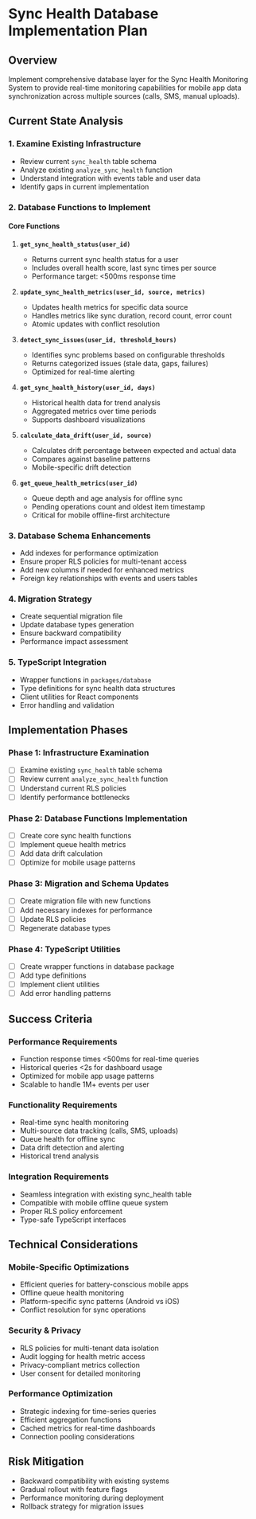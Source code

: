 # Sync Health Database Implementation Plan

## Overview
Implement comprehensive database layer for the Sync Health Monitoring System to provide real-time monitoring capabilities for mobile app data synchronization across multiple sources (calls, SMS, manual uploads).

## Current State Analysis

### 1. Examine Existing Infrastructure
- Review current `sync_health` table schema
- Analyze existing `analyze_sync_health` function
- Understand integration with events table and user data
- Identify gaps in current implementation

### 2. Database Functions to Implement

#### Core Functions
1. **`get_sync_health_status(user_id)`**
   - Returns current sync health status for a user
   - Includes overall health score, last sync times per source
   - Performance target: <500ms response time

2. **`update_sync_health_metrics(user_id, source, metrics)`**
   - Updates health metrics for specific data source
   - Handles metrics like sync duration, record count, error count
   - Atomic updates with conflict resolution

3. **`detect_sync_issues(user_id, threshold_hours)`**
   - Identifies sync problems based on configurable thresholds
   - Returns categorized issues (stale data, gaps, failures)
   - Optimized for real-time alerting

4. **`get_sync_health_history(user_id, days)`**
   - Historical health data for trend analysis
   - Aggregated metrics over time periods
   - Supports dashboard visualizations

5. **`calculate_data_drift(user_id, source)`**
   - Calculates drift percentage between expected and actual data
   - Compares against baseline patterns
   - Mobile-specific drift detection

6. **`get_queue_health_metrics(user_id)`**
   - Queue depth and age analysis for offline sync
   - Pending operations count and oldest item timestamp
   - Critical for mobile offline-first architecture

### 3. Database Schema Enhancements
- Add indexes for performance optimization
- Ensure proper RLS policies for multi-tenant access
- Add new columns if needed for enhanced metrics
- Foreign key relationships with events and users tables

### 4. Migration Strategy
- Create sequential migration file
- Update database types generation
- Ensure backward compatibility
- Performance impact assessment

### 5. TypeScript Integration
- Wrapper functions in `packages/database`
- Type definitions for sync health data structures
- Client utilities for React components
- Error handling and validation

## Implementation Phases

### Phase 1: Infrastructure Examination
- [ ] Examine existing `sync_health` table schema
- [ ] Review current `analyze_sync_health` function
- [ ] Understand current RLS policies
- [ ] Identify performance bottlenecks

### Phase 2: Database Functions Implementation
- [ ] Create core sync health functions
- [ ] Implement queue health metrics
- [ ] Add data drift calculation
- [ ] Optimize for mobile usage patterns

### Phase 3: Migration and Schema Updates
- [ ] Create migration file with new functions
- [ ] Add necessary indexes for performance
- [ ] Update RLS policies
- [ ] Regenerate database types

### Phase 4: TypeScript Utilities
- [ ] Create wrapper functions in database package
- [ ] Add type definitions
- [ ] Implement client utilities
- [ ] Add error handling patterns

## Success Criteria

### Performance Requirements
- Function response times <500ms for real-time queries
- Historical queries <2s for dashboard usage
- Optimized for mobile app usage patterns
- Scalable to handle 1M+ events per user

### Functionality Requirements
- Real-time sync health monitoring
- Multi-source data tracking (calls, SMS, uploads)
- Queue health for offline sync
- Data drift detection and alerting
- Historical trend analysis

### Integration Requirements
- Seamless integration with existing sync_health table
- Compatible with mobile offline queue system
- Proper RLS policy enforcement
- Type-safe TypeScript interfaces

## Technical Considerations

### Mobile-Specific Optimizations
- Efficient queries for battery-conscious mobile apps
- Offline queue health monitoring
- Platform-specific sync patterns (Android vs iOS)
- Conflict resolution for sync operations

### Security & Privacy
- RLS policies for multi-tenant data isolation
- Audit logging for health metric access
- Privacy-compliant metrics collection
- User consent for detailed monitoring

### Performance Optimization
- Strategic indexing for time-series queries
- Efficient aggregation functions
- Cached metrics for real-time dashboards
- Connection pooling considerations

## Risk Mitigation
- Backward compatibility with existing systems
- Gradual rollout with feature flags
- Performance monitoring during deployment
- Rollback strategy for migration issues